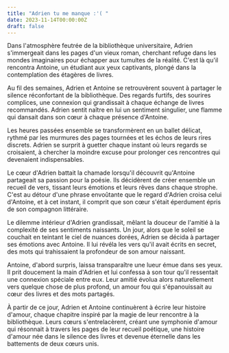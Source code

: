 ```yaml
---
title: "Adrien tu me manque :'( "
date: 2023-11-14T00:00:00Z
draft: false
---
```


Dans l'atmosphère feutrée de la bibliothèque universitaire, Adrien s'immergeait dans les pages d'un vieux roman, cherchant refuge dans les mondes imaginaires pour échapper aux tumultes de la réalité. C'est là qu'il rencontra Antoine, un étudiant aux yeux captivants, plongé dans la contemplation des étagères de livres.

Au fil des semaines, Adrien et Antoine se retrouvèrent souvent à partager le silence réconfortant de la bibliothèque. Des regards furtifs, des sourires complices, une connexion qui grandissait à chaque échange de livres recommandés. Adrien sentit naître en lui un sentiment singulier, une flamme qui dansait dans son cœur à chaque présence d'Antoine.

Les heures passées ensemble se transformèrent en un ballet délicat, rythmé par les murmures des pages tournées et les échos de leurs rires discrets. Adrien se surprit à guetter chaque instant où leurs regards se croisaient, à chercher la moindre excuse pour prolonger ces rencontres qui devenaient indispensables.

Le cœur d'Adrien battait la chamade lorsqu'il découvrit qu'Antoine partageait sa passion pour la poésie. Ils décidèrent de créer ensemble un recueil de vers, tissant leurs émotions et leurs rêves dans chaque strophe. C'est au détour d'une phrase envoûtante que le regard d'Adrien croisa celui d'Antoine, et à cet instant, il comprit que son cœur s'était éperdument épris de son compagnon littéraire.

Le dilemme intérieur d'Adrien grandissait, mêlant la douceur de l'amitié à la complexité de ses sentiments naissants. Un jour, alors que le soleil se couchait en teintant le ciel de nuances dorées, Adrien se décida à partager ses émotions avec Antoine. Il lui révéla les vers qu'il avait écrits en secret, des mots qui trahissaient la profondeur de son amour naissant.

Antoine, d'abord surpris, laissa transparaître une lueur émue dans ses yeux. Il prit doucement la main d'Adrien et lui confessa à son tour qu'il ressentait une connexion spéciale entre eux. Leur amitié évolua alors naturellement vers quelque chose de plus profond, un amour fou qui s'épanouissait au cœur des livres et des mots partagés.

À partir de ce jour, Adrien et Antoine continuèrent à écrire leur histoire d'amour, chaque chapitre inspiré par la magie de leur rencontre à la bibliothèque. Leurs cœurs s'entrelacèrent, créant une symphonie d'amour qui résonnait à travers les pages de leur recueil poétique, une histoire d'amour née dans le silence des livres et devenue éternelle dans les battements de deux cœurs unis.